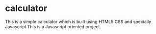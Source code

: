 # calculator
This is a simple calculator which is built using HTML5 CSS and specially Javascript.This is a Javascript oriented project.

